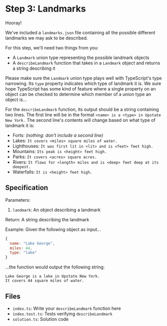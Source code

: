 # Step 3: Landmarks

Hooray!

We've included a `landmarks.json` file containing all the possible different landmarks we may ask to be described.

For this step, we'll need two things from you:

- A `Landmark` union type representing the possible landmark objects
- A `describeLandmark` function that takes in a `Landmark` object and returns a string describing it

Please make sure the `Landmark` union type plays well with TypeScript's type narrowing.
Its `type` property indicates which type of landmark it is.
We sure hope TypeScript has some kind of feature where a single property on an object can be checked to determine which member of a union type an object is...

For the `describeLandmark` function, its output should be a string containing two lines.
The first line will be in the format `<name> is a <type> in Upstate New York.`
The second line's contents will change based on what type of landmark it is:

- Forts: _(nothing: don't include a second line)_
- Lakes: `It covers <miles> square miles of water.`
- Lighthouses: `It was first lit in <lit> and is <feet> feet high.`
- Mountains: `Its peak is <height> feet high.`
- Parks: `It covers <acres> square acres.`
- Rivers: `It flows for <length> miles and is <deep> feet deep at its deepest.`
- Waterfalls: `It is <height> feet high.`

## Specification

Parameters:

1. `landmark`: An object describing a landmark

Return: A string describing the landmark

Example: Given the following object as input...

```js
{
  name: "Lake George",
  miles: 44,
  type: "lake"
}
```

...the function would output the following string:

```plaintext
Lake George is a lake in Upstate New York.
It covers 44 square miles of water.
```

## Files

- `index.ts`: Write your `describeLandmark` function here
- `index.test.ts`: Tests verifying `describeLandmark`
- `solution.ts`: Solution code


